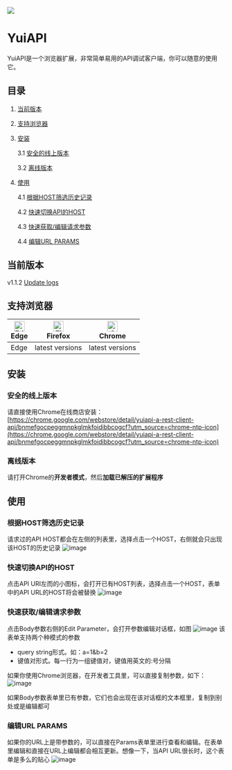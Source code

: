 ![](https://raw.githubusercontent.com/yuiitsu/YuiAPI/master/images/yuiapi-logo-128.png)
# YuiAPI
YuiAPI是一个浏览器扩展，非常简单易用的API调试客户端，你可以随意的使用它。



## 目录
1. [当前版本](#当前版本)
2. [支持浏览器](#支持浏览器)
3. [安装](#安装)

    3.1 [安全的线上版本](#安全的线上版本)
    
    3.2 [离线版本](#离线版本)
    
4. [使用](#使用)

    4.1 [根据HOST筛选历史记录](#根据host筛选历史记录)
    
    4.2 [快速切换API的HOST](#快递切换api的host)
    
    4.3 [快速获取/编辑请求参数](#快速获取/编辑请求参数)
    
    4.4 [编辑URL PARAMS](#编辑url-params)



## 当前版本
v1.1.2 [Update logs](https://www.yuiapi.com)

## 支持浏览器

| [<img src="https://raw.githubusercontent.com/alrra/browser-logos/master/src/edge/edge_48x48.png" alt="Edge" width="24px" height="24px" />](#)<br/> Edge | [<img src="https://raw.githubusercontent.com/alrra/browser-logos/master/src/firefox/firefox_48x48.png" alt="Firefox" width="24px" height="24px" />](https://addons.mozilla.org/en-US/firefox/addon/yuiapi/)<br/>Firefox | [<img src="https://raw.githubusercontent.com/alrra/browser-logos/master/src/chrome/chrome_48x48.png" alt="Chrome" width="24px" height="24px" />](http://godban.github.io/browsers-support-badges/)<br/>Chrome |
| --------- | --------- | --------- |
| Edge| latest versions| latest versions|

## 安装
### 安全的线上版本
请直接使用Chrome在线商店安装：[https://chrome.google.com/webstore/detail/yuiapi-a-rest-client-api/bnmefgocpeggmnpkglmkfoidibbcogcf?utm_source=chrome-ntp-icon](https://chrome.google.com/webstore/detail/yuiapi-a-rest-client-api/bnmefgocpeggmnpkglmkfoidibbcogcf?utm_source=chrome-ntp-icon)

### 离线版本
请打开Chrome的**开发者模式**，然后**加载已解压的扩展程序**

## 使用
### 根据HOST筛选历史记录
请求过的API HOST都会在左侧的列表里，选择点击一个HOST，右侧就会只出现该HOST的历史记录
![image](https://www.colorgamer.com/usr/uploads/2019/04/2217338312.png)
### 快速切换API的HOST
点击API URI左而的小图标，会打开已有HOST列表，选择点击一个HOST，表单中的API URL的HOST将会被替换
![image](https://www.colorgamer.com/usr/uploads/2019/04/2279524444.png)
### 快速获取/编辑请求参数
点击Body参数右侧的Edit Parameter，会打开参数编辑对话框，如图
![image](https://www.colorgamer.com/usr/uploads/2019/04/1400452174.png)
该表单支持两个种模式的参数
- query string形式。如：a=1&b=2
- 键值对形式。每一行为一组键值对，键值用英文的:号分隔

如果你使用Chrome浏览器，在开发者工具里，可以直接复制参数，如下：
![image](http://www.colorgamer.com/usr/uploads/2018/10/2993757704.png)

如果Body参数表单里已有参数，它们也会出现在该对话框的文本框里，复制到别处或是编辑都可
### 编辑URL PARAMS
如果你的URL上是带参数的，可以直接在Params表单里进行查看和编辑。在表单里编辑和直接在URL上编辑都会相互更新。想像一下，当API URL很长时，这个表单是多么的贴心
![image](https://www.colorgamer.com/usr/uploads/2019/04/417386759.png)
